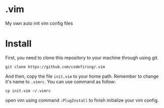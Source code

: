 # .vim
My own auto init vim config files

# Install
First, you need to clone this repository to your machine through using git.

    git clone https://github.com/codefiring/.vim

And then, copy the file `init.vim` to your home path. Remember to change it's name to `.vimrc`. You can use command as follow:

    cp init.vim ~/.vimrc

open vim using command `:PlugInstall` to finish initialize your vim config. 
